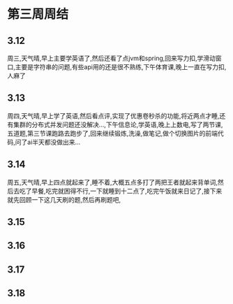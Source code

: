 # 第三周周结
## 3.12
  周三,天气晴,早上主要学英语了,然后还看了点jvm和spring,回来写力扣,学滑动窗口,主要是字符串的问题,有些api用的还是很不熟练,下午体育课,晚上一直在写力扣,人麻了
## 3.13
  周四,天气晴,早上学了英语,然后看点评,实现了优惠卷秒杀的功能,将近两点才睡,还有集群的分布式并发问题还没解决...,下午信息论,学英语,晚上上数电,写了两节课,五道题,第三节课跑路去跑步了,回来继续锻炼,洗澡,做笔记,做个切换图片的前端代码,问了ai半天都没做出来...
## 3.14
  周五,天气晴,早上四点就起来了,睡不着,大概五点多打了两把王者就起来背单词,然后去吃了早餐,吃完就困得不行,一下就睡到十二点了,吃完午饭就来日记了,接下来就先回顾一下这几天刷的题,然后再刷题吧,
## 3.15

## 3.16

## 3.17

## 3.18